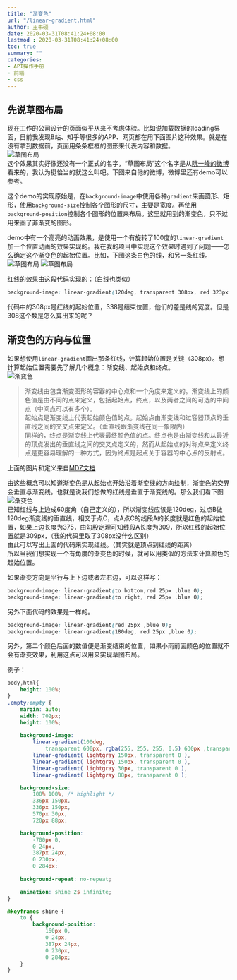 ```yaml
---
title: "渐变色"
url: "/linear-gradient.html"
author: 王书硕
date: 2020-03-31T08:41:24+08:00
lastmod : 2020-03-31T08:41:24+08:00
toc: true
summary: ""
categories:
- API操作手册
- 前端
- css
---
```


## 先说草图布局
现在工作的公司设计的页面似乎从来不考虑体验。比如说加载数据的loading界面，目前我发现B站、知乎等很多的APP、网页都在用下面图片这种效果。就是在没有拿到数据前，页面用条条框框的图形来代表内容和数据。  
![草图布局](/images/linear-gradient-1.jpg)  
这个效果其实好像还没有一个正式的名字，“草图布局”这个名字是从[阮一峰的微博][阮一峰微博]看来的，我认为挺恰当的就这么叫吧。下图来自他的微博，微博里还有demo可以参考。

这个demo的实现原始是，在`background-image`中使用各种`gradient`来画圆形、矩形，使用`background-size`控制各个图形的尺寸，主要是宽度。再使用`background-position`控制各个图形的位置来布局。这里就用到的渐变色，只不过用来画了非渐变的图形。    
  
demo中有一个高亮的动画效果，是使用一个有旋转了100度的`linear-gradient`加一个位置动画的效果实现的。我在我的项目中实现这个效果时遇到了问题——怎么确定这个渐变色的起始位置。比如，下图这条白色的线，和另一条红线。   
![草图布局](/images/linear-gradient-3.gif)
![草图布局](/images/linear-gradient-4.gif)    

红线的效果由这段代码实现的：（白线也类似）
```css
background-image: linear-gradient(120deg, transparent 308px, red 323px ,transparent 338px);
```
代码中的308px是红线的起始位置，338是结束位置，他们的差是线的宽度。但是308这个数是怎么算出来的呢？  

## 渐变色的方向与位置
如果想使用`linear-gradient`画出那条红线，计算起始位置是关键（308px）。想计算起始位置需要先了解几个概念：渐变线、起始点和终点。   
![渐变色](/images/linear-gradient-2.png "渐变线、起始点和终点") 
> 渐变线由包含渐变图形的容器的中心点和一个角度来定义的。渐变线上的颜色值是由不同的点来定义，包括起始点，终点，以及两者之间的可选的中间点（中间点可以有多个）。  
> 起始点是渐变线上代表起始颜色值的点。起始点由渐变线和过容器顶点的垂直线之间的交叉点来定义。（垂直线跟渐变线在同一象限内）  
> 同样的，终点是渐变线上代表最终颜色值的点。终点也是由渐变线和从最近的顶点发出的垂直线之间的交叉点定义的，然而从起始点的对称点来定义终点是更容易理解的一种方式，因为终点是起点关于容器的中心点的反射点。  

上面的图片和定义来自[MDZ文档][MDZ文档]  

由这些概念可以知道渐变色是从起始点开始沿着渐变线的方向绘制，渐变色的交界会垂直与渐变线。也就是说我们想做的红线是垂直于渐变线的。那么我们看下图
![渐变色](/images/linear-gradient-5.gif)    
已知红线与上边成60度角（自己定义的），所以渐变线应该是120deg，过点B做120deg渐变线的垂直线，相交于点C，点A点C的线段A的长度就是红色的起始位置，如果上边长度为375，由勾股定理可知线段A长度为309，所以红线的起始位置就是309px，（我的代码里取了308px没什么区别）  
由此可以写出上面的代码来实现红线。（其实就是顶点到红线的距离）  
所以当我们想实现一个有角度的渐变色的时候，就可以用类似的方法来计算颜色的起始位置。  

如果渐变方向是平行与上下边或者左右边，可以这样写：
```css
background-image: linear-gradient(to bottom,red 25px ,blue 0);
background-image: linear-gradient(to right, red 25px ,blue 0);
```

另外下面代码的效果是一样的。
```css
background-image: linear-gradient(red 25px ,blue 0);
background-image: linear-gradient(180deg, red 25px ,blue 0);
```

另外，第二个颜色后面的数值便是渐变结束的位置，如果小雨前面颜色的位置就不会有渐变效果，利用这点可以用来实现草图布局。

例子：
```css
body,html{
	height: 100%;
}
.empty:empty {
	margin: auto;
	width: 702px;
	height: 100%;
	
	background-image:
		linear-gradient(100deg, 
			transparent 600px, rgba(255, 255, 255, 0.5) 630px ,transparent 660px),
		linear-gradient( lightgray 150px, transparent 0 ),
		linear-gradient( lightgray 150px, transparent 0 ),
		linear-gradient( lightgray 30px, transparent 0 ),
		linear-gradient( lightgray 88px, transparent 0 );

	background-size:
		100% 100%, /* highlight */
		336px 150px,
		336px 150px,
		570px 30px,
		720px 88px;

	background-position:
		-700px 0,
		0 24px,
		387px 24px,
		0 230px,
		0 284px;
	
	background-repeat: no-repeat;

	animation: shine 2s infinite;
}

@keyframes shine {
	to {
		background-position:
			160px 0,
			0 24px,
			387px 24px,
			0 230px,
			0 284px;
	}
}
```

[阮一峰微博]:https://weibo.com/1400854834/FAbzPbKqE?type=comment#_rnd1531902658334
[MDZ文档]:https://developer.mozilla.org/zh-CN/docs/Web/CSS/linear-gradient
